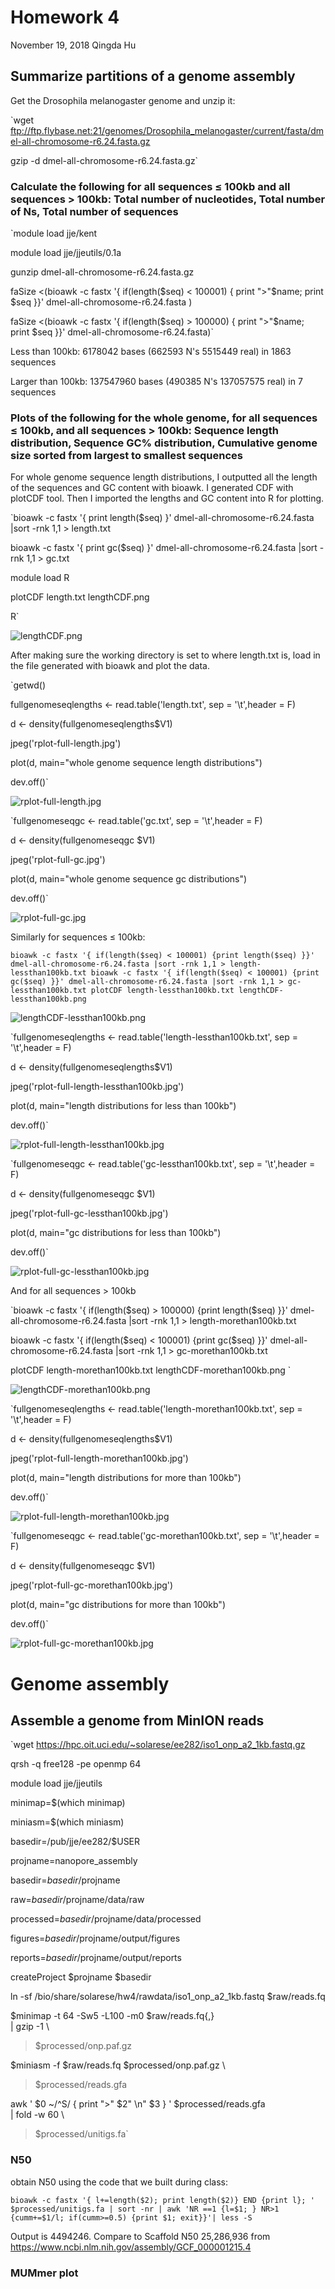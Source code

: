 # Homework 4

November 19, 2018
Qingda Hu

## Summarize partitions of a genome assembly

Get the Drosophila melanogaster genome and unzip it:

`wget ftp://ftp.flybase.net:21/genomes/Drosophila_melanogaster/current/fasta/dmel-all-chromosome-r6.24.fasta.gz

gzip -d dmel-all-chromosome-r6.24.fasta.gz`

### Calculate the following for all sequences ≤ 100kb and all sequences > 100kb: Total number of nucleotides, Total number of Ns, Total number of sequences

`module load jje/kent

module load jje/jjeutils/0.1a

gunzip dmel-all-chromosome-r6.24.fasta.gz

faSize <(bioawk -c fastx '{ if(length($seq) < 100001) { print ">"$name; print $seq }}'  dmel-all-chromosome-r6.24.fasta )

faSize <(bioawk -c fastx '{ if(length($seq) > 100000) { print ">"$name; print $seq }}'  dmel-all-chromosome-r6.24.fasta)`


Less than 100kb: 6178042 bases (662593 N's 5515449 real) in 1863 sequences

Larger than 100kb: 137547960 bases (490385 N's 137057575 real) in 7 sequences 



### Plots of the following for the whole genome, for all sequences ≤ 100kb, and all sequences > 100kb:   Sequence length distribution, Sequence GC% distribution, Cumulative genome size sorted from largest to smallest sequences

For whole genome sequence length distributions, I outputted all the length of the sequences and GC content with bioawk. I generated CDF with plotCDF tool. Then I imported the lengths and GC content into R for plotting.

`bioawk -c fastx '{ print length($seq) }' dmel-all-chromosome-r6.24.fasta |sort -rnk 1,1 > length.txt

bioawk -c fastx '{ print gc($seq) }' dmel-all-chromosome-r6.24.fasta |sort -rnk 1,1 > gc.txt

module load R

plotCDF length.txt lengthCDF.png

R`

![lengthCDF.png](https://github.com/qingdahu/EEB282homework4/blob/master/lengthCDF.png?raw=true)

After making sure the working directory is set to where length.txt is, load in the file generated with bioawk and plot the data. 

`getwd()

fullgenomeseqlengths <- read.table('length.txt', sep = '\t',header = F) 

d <- density(fullgenomeseqlengths$V1) 

jpeg('rplot-full-length.jpg')

plot(d, main="whole genome sequence length distributions")

dev.off()`

![rplot-full-length.jpg](https://github.com/qingdahu/EEB282homework4/blob/master/rplot-full-length.jpg?raw=true)

`fullgenomeseqgc <- read.table('gc.txt', sep = '\t',header = F) 

d <- density(fullgenomeseqgc $V1) 

jpeg('rplot-full-gc.jpg')

plot(d, main="whole genome sequence gc distributions")

dev.off()`

![rplot-full-gc.jpg](https://github.com/qingdahu/EEB282homework4/blob/master/rplot-full-gc.jpg?raw=true)

Similarly for sequences ≤ 100kb:

`bioawk -c fastx '{ if(length($seq) < 100001) {print length($seq) }}' dmel-all-chromosome-r6.24.fasta |sort -rnk 1,1 > length-lessthan100kb.txt
bioawk -c fastx '{ if(length($seq) < 100001) {print gc($seq) }}' dmel-all-chromosome-r6.24.fasta |sort -rnk 1,1 > gc-lessthan100kb.txt
plotCDF length-lessthan100kb.txt lengthCDF-lessthan100kb.png `

![lengthCDF-lessthan100kb.png](https://github.com/qingdahu/EEB282homework4/blob/master/lengthCDF-lessthan100kb.png?raw=true)

`fullgenomeseqlengths <- read.table('length-lessthan100kb.txt', sep = '\t',header = F) 

d <- density(fullgenomeseqlengths$V1) 


jpeg('rplot-full-length-lessthan100kb.jpg')

plot(d, main="length distributions for less than 100kb")

dev.off()`

![rplot-full-length-lessthan100kb.jpg](https://github.com/qingdahu/EEB282homework4/blob/master/rplot-full-length-lessthan100kb.jpg?raw=true)

`fullgenomeseqgc <- read.table('gc-lessthan100kb.txt', sep = '\t',header = F) 

d <- density(fullgenomeseqgc $V1) 

jpeg('rplot-full-gc-lessthan100kb.jpg')

plot(d, main="gc distributions for less than 100kb")

dev.off()`

![rplot-full-gc-lessthan100kb.jpg](https://github.com/qingdahu/EEB282homework4/blob/master/rplot-full-gc-lessthan100kb.jpg?raw=true)





And for all sequences > 100kb

`bioawk -c fastx '{ if(length($seq) > 100000) {print length($seq) }}' dmel-all-chromosome-r6.24.fasta |sort -rnk 1,1 > length-morethan100kb.txt

bioawk -c fastx '{ if(length($seq) < 100001) {print gc($seq) }}' dmel-all-chromosome-r6.24.fasta |sort -rnk 1,1 > gc-morethan100kb.txt

plotCDF length-morethan100kb.txt lengthCDF-morethan100kb.png `

![lengthCDF-morethan100kb.png](https://github.com/qingdahu/EEB282homework4/blob/master/lengthCDF-morethan100kb.png?raw=true)


`fullgenomeseqlengths <- read.table('length-morethan100kb.txt', sep = '\t',header = F) 

d <- density(fullgenomeseqlengths$V1) 

jpeg('rplot-full-length-morethan100kb.jpg')

plot(d, main="length distributions for more than 100kb")

dev.off()`

![rplot-full-length-morethan100kb.jpg](https://github.com/qingdahu/EEB282homework4/blob/master/rplot-full-length-morethan100kb.jpg?raw=true)

`fullgenomeseqgc <- read.table('gc-morethan100kb.txt', sep = '\t',header = F) 

d <- density(fullgenomeseqgc $V1) 

jpeg('rplot-full-gc-morethan100kb.jpg')

plot(d, main="gc distributions for more than 100kb")

dev.off()`

![rplot-full-gc-morethan100kb.jpg](https://github.com/qingdahu/EEB282homework4/blob/master/rplot-full-gc-morethan100kb.jpg?raw=true)













# Genome assembly

## Assemble a genome from MinION reads

`wget https://hpc.oit.uci.edu/~solarese/ee282/iso1_onp_a2_1kb.fastq.gz


qrsh -q free128 -pe openmp 64

module load jje/jjeutils

minimap=$(which minimap)

miniasm=$(which miniasm)

basedir=/pub/jje/ee282/$USER

projname=nanopore_assembly

basedir=$basedir/$projname

raw=$basedir/$projname/data/raw

processed=$basedir/$projname/data/processed

figures=$basedir/$projname/output/figures

reports=$basedir/$projname/output/reports

createProject $projname $basedir

ln -sf /bio/share/solarese/hw4/rawdata/iso1_onp_a2_1kb.fastq $raw/reads.fq

$minimap -t 64 -Sw5 -L100 -m0 $raw/reads.fq{,} \
| gzip -1 \
> $processed/onp.paf.gz

$miniasm -f $raw/reads.fq $processed/onp.paf.gz \
> $processed/reads.gfa

awk ' $0 ~/^S/ { print ">" $2" \n" $3 } ' $processed/reads.gfa \
| fold -w 60 \
> $processed/unitigs.fa`



### N50

obtain N50 using the code that we built during class:

`bioawk -c fastx '{ l+=length($2); print length($2)} END {print l}; ' $processed/unitigs.fa | sort -nr | awk 'NR ==1 {l=$1; } NR>1 {cumm+=$1/l; if(cumm>=0.5) {print $1; exit}}'| less -S`

Output is 4494246. Compare to Scaffold N50 25,286,936 from https://www.ncbi.nlm.nih.gov/assembly/GCF_000001215.4



### MUMmer plot





